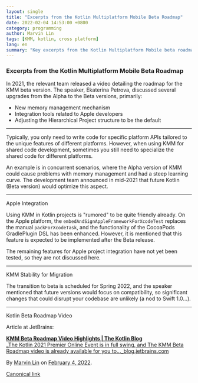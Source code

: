 ```yaml
---
layout: single
title: "Excerpts from the Kotlin Multiplatform Mobile Beta Roadmap"
date: 2022-02-04 14:53:00 +0800
category: programming
author: Marvin Lin
tags: [KMM, kotlin, cross platform]
lang: en
summary: "Key excerpts from the Kotlin Multiplatform Mobile beta roadmap, where the relevant team released a video of the KMM beta version roadmap in 2021. The speaker, Ekaterina Petrova, mentioned several improvements from the Alpha to Beta versions."
---
```


### Excerpts from the Kotlin Multiplatform Mobile Beta Roadmap

In 2021, the relevant team released a video detailing the roadmap for the KMM beta version. The speaker, Ekaterina Petrova, discussed several upgrades from the Alpha to the Beta versions, primarily:

*   New memory management mechanism
*   Integration tools related to Apple developers
*   Adjusting the Hierarchical Project structure to be the default

***

Typically, you only need to write code for specific platform APIs tailored to the unique features of different platforms. However, when using KMM for shared code development, sometimes you still need to specialize the shared code for different platforms.

An example is in concurrent scenarios, where the Alpha version of KMM could cause problems with memory management and had a steep learning curve. The development team announced in mid-2021 that future Kotlin (Beta version) would optimize this aspect.

***

Apple Integration

Using KMM in Kotlin projects is "rumored" to be quite friendly already. On the Apple platform, the `embedAndSignAppleFrameworkForXcodeTest` replaces the manual `packForXcodeTask`, and the functionality of the CocoaPods GradlePlugin DSL has been enhanced. However, it is mentioned that this feature is expected to be implemented after the Beta release.

The remaining features for Apple project integration have not yet been tested, so they are not discussed here.

***

KMM Stability for Migration

The transition to beta is scheduled for Spring 2022, and the speaker mentioned that future versions would focus on compatibility, so significant changes that could disrupt your codebase are unlikely (a nod to Swift 1.0...).

***

Kotlin Beta Roadmap Video

Article at JetBrains:

[**KMM Beta Roadmap Video Highlights | The Kotlin Blog**  
_The Kotlin 2021 Premier Online Event is in full swing, and The KMM Beta Roadmap video is already available for you to…_blog.jetbrains.com](https://blog.jetbrains.com/kotlin/2021/10/kmm-beta-roadmap-video-highlights/ "https://blog.jetbrains.com/kotlin/2021/10/kmm-beta-roadmap-video-highlights/")

By [Marvin Lin](https://medium.com/@atimis19) on [February 4, 2022](https://medium.com/p/60f673b3eda7).

[Canonical link](https://medium.com/@atimis19/kotllin-multiplatform-mobile-beta-roadmap-%E9%87%8D%E9%BB%9E%E7%AF%80%E9%8C%84-60f673b3eda7)